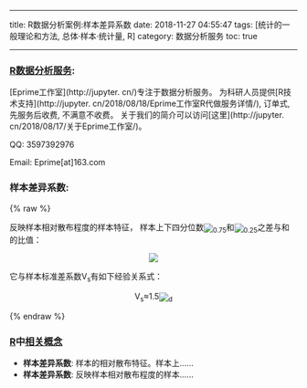 
---
title: R数据分析案例:样本差异系数
date: 2018-11-27 04:55:47
tags: [统计的一般理论和方法, 总体·样本·统计量, R]
category: 数据分析服务
toc: true

---



<span></span>
<!-- more -->

### [R](/tags/R/)[数据分析服务](/categories/数据分析服务/):
[Eprime工作室](http://jupyter. cn/)专注于数据分析服务。
为科研人员提供[R技术支持](http://jupyter. cn/2018/08/18/Eprime工作室R代做服务详情/), 订单式, 先服务后收费, 不满意不收费。
关于我们的简介可以访问[这里](http://jupyter. cn/2018/08/17/关于Eprime工作室/)。

QQ: 3597392976

Email: Eprime[at]163.com



### 样本差异系数:

{% raw %}
<div class="p1">反映样本相对散布程度的样本特征， 样本上下四分位数<img align="absmiddle" src="/CRFDPIC/R200806043/R200806043.0125.6.11.bmp"><sub>0.75</sub>和<img align="absmiddle" src="/CRFDPIC/R200806043/R200806043.0125.6.22.bmp"><sub>0.25</sub>之差与和的比值：<p align="center"><img align="absmiddle" src="/CRFDPIC/R200806043/R200806043.0125.1%5B18524510e057%5D.gif"></p>它与样本标准差系数V<sub>s</sub>有如下经验关系式：<p align="center">V<sub>s</sub>≈1.5<img align="absmiddle" src="/CRFDPIC/R200806043/R200806043.0125.8.11.bmp"><sub>d</sub></p></div>
{% endraw %}



### [R](/tags/R/)中[相关概念](/categories/数据分析服务)

- **样本差异系数**: 样本的相对散布特征。样本上......
- **样本差异系数**: 反映样本相对散布程度的样本......





